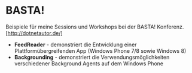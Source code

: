 BASTA!
======

Beispiele für meine Sessions und Workshops bei der BASTA! Konferenz. [http://dotnetautor.de/]

- **FeedReader** - demonstriert die Entwicklung einer Plattformübergreifenden App (Windows Phone 7/8 sowie Windows 8)
- **Backgrounding** -  demonstriert die Verwendungsmöglichkeiten verschiedener Background Agents auf dem Windows Phone 

